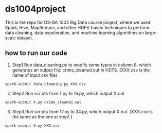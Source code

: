 # ds1004project
This is the repo for DS-GA 1004 Big Data course project, where we used Spark, Hive, MapReduce, and other HDFS-based techniques to perform data cleaning, data expoleration, and machine learning algorithms on large-scale dataset.

## how to run our code
1. Step1
Run data_cleaning.py to modify some typos in column 8, which generates an output file: crime_cleaned.out in HDFS. (XXX.csv is the name of input csv file)
```bash
spark-submit data_cleaning.py XXX.csv
```
2. Step2
Run scripts from 1.py to 16.py, which output X.out
```bash
spark-submit X.py crime_cleaned.out
```

3. Step3
Run scripts from 17.py to 24.py, which output X.out. (XXX.csv is the same as the one at step1.) 
```bash
spark-submit X.py XXX.csv
```
